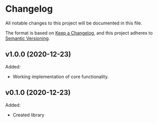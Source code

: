 # Changelog

All notable changes to this project will be documented in this file.

The format is based on [Keep a Changelog](https://keepachangelog.com/en/1.0.0/),
and this project adheres to [Semantic Versioning](https://semver.org/spec/v2.0.0.html).

## v1.0.0 (2020-12-23)

Added:
* Working implementation of core functionality.

## v0.1.0 (2020-12-23)

Added:
* Created library